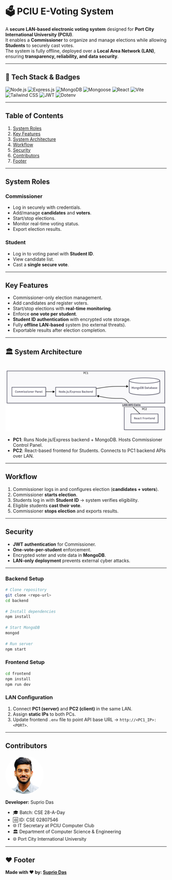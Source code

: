 # 🗳️ PCIU E-Voting System

A **secure LAN-based electronic voting system** designed for **Port City International University (PCIU)**.  
It enables a **Commissioner** to organize and manage elections while allowing **Students** to securely cast votes.  
The system is fully offline, deployed over a **Local Area Network (LAN)**, ensuring **transparency, reliability, and data security**.

---

## 🚀 Tech Stack & Badges

![Node.js](https://img.shields.io/badge/Node.js-339933?style=for-the-badge&logo=node.js&logoColor=white)
![Express.js](https://img.shields.io/badge/Express.js-000000?style=for-the-badge&logo=express&logoColor=white)
![MongoDB](https://img.shields.io/badge/MongoDB-4EA94B?style=for-the-badge&logo=mongodb&logoColor=white)
![Mongoose](https://img.shields.io/badge/Mongoose-880000?style=for-the-badge&logo=mongoose&logoColor=white)
![React](https://img.shields.io/badge/React-20232A?style=for-the-badge&logo=react&logoColor=61DAFB)
![Vite](https://img.shields.io/badge/Vite-646CFF?style=for-the-badge&logo=vite&logoColor=white)
![Tailwind CSS](https://img.shields.io/badge/Tailwind_CSS-38B2AC?style=for-the-badge&logo=tailwind-css&logoColor=white)
![JWT](https://img.shields.io/badge/JWT-black?style=for-the-badge&logo=json-web-tokens&logoColor=white)
![Dotenv](https://img.shields.io/badge/Dotenv-ECD53F?style=for-the-badge&logo=dotenv&logoColor=black)

---

## Table of Contents

1. [System Roles](#-system-roles)  
2. [Key Features](#-key-features)  
3. [System Architecture](#-system-architecture)  
4. [Workflow](#-workflow)  
5. [Security](#-security)  
8. [Contributors](#-contributors)  
9. [Footer](#-footer)  

---

## System Roles

### Commissioner
- Log in securely with credentials.  
- Add/manage **candidates** and **voters**.  
- Start/stop elections.  
- Monitor real-time voting status.  
- Export election results.  

### Student
- Log in to voting panel with **Student ID**.  
- View candidate list.  
- Cast a **single secure vote**.  

---

## Key Features
- Commissioner-only election management.  
- Add candidates and register voters.  
- Start/stop elections with **real-time monitoring**.  
- Enforce **one vote per student**.  
- **Student ID authentication** with encrypted vote storage.  
- Fully **offline LAN-based** system (no external threats).  
- Exportable results after election completion.  

---

## 🏛 System Architecture
<br>
<img src="PCIU-Evoting Flowchart.png"/>
<br>

- **PC1**: Runs Node.js/Express backend + MongoDB. Hosts Commissioner Control Panel.  
- **PC2**: React-based frontend for Students. Connects to PC1 backend APIs over LAN.  

---

## Workflow

1. Commissioner logs in and configures election (**candidates + voters**).  
2. Commissioner **starts election**.  
3. Students log in with **Student ID** → system verifies eligibility.  
4. Eligible students **cast their vote**.  
5. Commissioner **stops election** and exports results.  

---

## Security
- **JWT authentication** for Commissioner.  
- **One-vote-per-student** enforcement.  
- Encrypted voter and vote data in **MongoDB**.  
- **LAN-only deployment** prevents external cyber attacks.  

---

### Backend Setup
```bash
# Clone repository
git clone <repo-url>
cd backend

# Install dependencies
npm install

# Start MongoDB
mongod

# Run server
npm start
```

### Frontend Setup
```bash
cd frontend
npm install
npm run dev
```

### LAN Configuration
1. Connect **PC1 (server)** and **PC2 (client)** in the same LAN.  
2. Assign **static IPs** to both PCs.  
3. Update frontend `.env` file to point API base URL → `http://<PC1_IP>:<PORT>`.
---

## Contributors
<p align="left">
  <img src="My-Professional-Image.png" alt="Suprio Das" width="120" height="120" style="border-radius:50%" />
</p>

**Developer:** Suprio Das  
- 🎓 Batch: CSE 28-A-Day  
- 🆔 ID: CSE 02807546
- 🌐 IT Secretary at PCIU Computer Club
- 🏛 Department of Computer Science & Engineering  
- 🌐 Port City International University  

---

## ❤️ Footer

**Made with ❤️ by: <a href="https://www.linkedin.com/in/supriodas03/" target="_blank">Suprio Das</a>**
